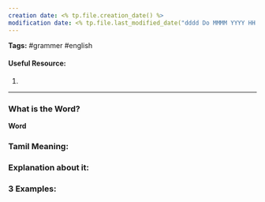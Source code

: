 ```yaml
---
creation date: <% tp.file.creation_date() %>
modification date: <% tp.file.last_modified_date("dddd Do MMMM YYYY HH:mm:ss") %>
---
```


**Tags:** #grammer #english 

#### Useful Resource:
1. []()

--------------------------------------

### What is the Word?

**Word**


### Tamil Meaning:



### Explanation about it:


### 3 Examples:




